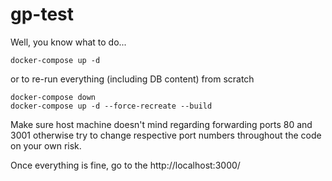 # gp-test

Well, you know what to do...

```docker-compose up -d```

or to re-run everything (including DB content) from scratch

```
docker-compose down
docker-compose up -d --force-recreate --build
```

Make sure host machine doesn't mind regarding forwarding ports 80 and 3001 otherwise try to change respective port numbers throughout the code on your own risk.

Once everything is fine, go to the http://localhost:3000/
